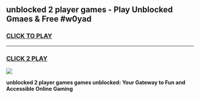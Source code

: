 
## unblocked 2 player games - Play Unblocked Gmaes & Free #w0yad
<h3>
<a href="https://premium.freeplayer.one?title=unblocked_2_player_games&ref=01M">CLICK TO PLAY</a></h3>
<hr>

<h3>
<a href="https://premium.freeplayer.one?title=unblocked_2_player_games&ref=01M">CLICK 2 PLAY</a>
  
</h3>

<a href="https://premium.freeplayer.one?title=unblocked_2_player_games&ref=01M"><img src="https://clearcache.store/games.png"></a>


**unblocked 2 player games games unblocked: Your Gateway to Fun and Accessible Online Gaming**
